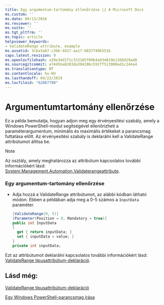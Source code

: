 ```yaml
---
title: Egy argumentum-tartomány ellenőrzése |} A Microsoft Docs
ms.custom: ''
ms.date: 09/13/2016
ms.reviewer: ''
ms.suite: ''
ms.tgt_pltfrm: ''
ms.topic: article
helpviewer_keywords:
- ValidateRange attribute, example
ms.assetid: 3cba3ab7-c3b6-4d17-aa17-88377496551b
caps.latest.revision: 9
ms.openlocfilehash: a39e34d1f1c333185f09b4a934819e1368d29a48
ms.sourcegitcommit: e7445ba8203da304286c591ff513900ad1c244a4
ms.translationtype: MT
ms.contentlocale: hu-HU
ms.lasthandoff: 04/23/2019
ms.locfileid: "62067790"
---
```

# <a name="how-to-validate-an-argument-range"></a>Argumentumtartomány ellenőrzése

Ez a példa bemutatja, hogyan adjon meg egy érvényesítési szabály, amely a Windows PowerShell-modul segítségével ellenőrizheti a paraméterargumentum, minimális és maximális értékeket a parancsmag futtatása előtt. Az érvényesítési szabály is deklarálni kell a ValidateRange attribútumot állítsa be.

> [!NOTE]
> Az osztály, amely meghatározza az attribútum kapcsolatos további információkért lásd: [System.Management.Automation.Validaterangeattribute](/dotnet/api/System.Management.Automation.ValidateRangeAttribute).

### <a name="to-validate-an-argument-range"></a>Egy argumentum-tartomány ellenőrzése

- Adja hozzá a ValidateRange attribútumot, az alábbi kódban látható módon. Ebben a példában adja meg a 0-5 számos a `InputData` paraméter.

    ```csharp
    [ValidateRange(0, 5)]
    [Parameter(Position = 0, Mandatory = true)]
    public int InputData
    {
      get { return inputData; }
      set { inputData = value; }
    }
    private int inputData;
    ```

Ezt az attribútumot deklarálni kapcsolatos további információkért lásd: [ValidateRange típusattribútum-deklaráció](./validaterange-attribute-declaration.md).

## <a name="see-also"></a>Lásd még:

[ValidateRange típusattribútum-deklaráció](./validaterange-attribute-declaration.md)

[Egy Windows PowerShell-parancsmag írása](./writing-a-windows-powershell-cmdlet.md)

